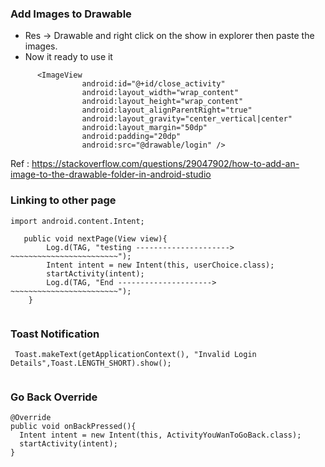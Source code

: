 ### Add Images to Drawable

- Res -> Drawable and right click on the show in explorer then paste the images. 
- Now it ready to use it


``` android
      <ImageView
                android:id="@+id/close_activity"
                android:layout_width="wrap_content"
                android:layout_height="wrap_content"
                android:layout_alignParentRight="true"
                android:layout_gravity="center_vertical|center"
                android:layout_margin="50dp"
                android:padding="20dp"
                android:src="@drawable/login" />

```
Ref : https://stackoverflow.com/questions/29047902/how-to-add-an-image-to-the-drawable-folder-in-android-studio

### Linking to other page 

```
import android.content.Intent;

   public void nextPage(View view){
        Log.d(TAG, "testing ---------------------> ~~~~~~~~~~~~~~~~~~~~~~~~");
        Intent intent = new Intent(this, userChoice.class);
        startActivity(intent);
        Log.d(TAG, "End ---------------------> ~~~~~~~~~~~~~~~~~~~~~~~~");
    }
    
 ```
 ### Toast Notification

```
 Toast.makeText(getApplicationContext(), "Invalid Login Details",Toast.LENGTH_SHORT).show();
 
 ```
 ### Go Back Override 

```
@Override
public void onBackPressed(){
  Intent intent = new Intent(this, ActivityYouWanToGoBack.class);
  startActivity(intent);
}
```
